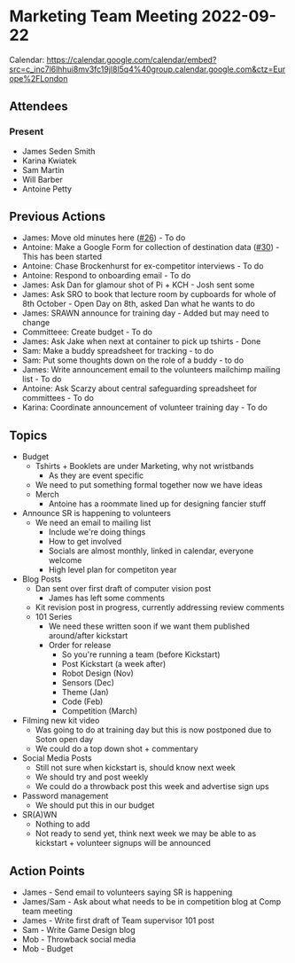 # Marketing Team Meeting 2022-09-22

Calendar: https://calendar.google.com/calendar/embed?src=c_inc7l6lhhui8mv3fc19jl8l5q4%40group.calendar.google.com&ctz=Europe%2FLondon

## Attendees

### Present

- James Seden Smith
- Karina Kwiatek
- Sam Martin
- Will Barber
- Antoine Petty

## Previous Actions

- James: Move old minutes here ([#26](https://github.com/srobo/marketing-team-minutes/issues/26)) - To do
- Antoine: Make a Google Form for collection of destination data ([#30](https://github.com/srobo/marketing-team-minutes/issues/30)) - This has been started
- Antoine: Chase Brockenhurst for ex-competitor interviews - To do
- Antoine: Respond to onboarding email - To do
- James: Ask Dan for glamour shot of Pi + KCH - Josh sent some
- James: Ask SRO to book that lecture room by cupboards for whole of 8th October - Open Day on 8th, asked Dan what he wants to do
- James: SRAWN announce for training day - Added but may need to change
- Committeee: Create budget - To do
- James: Ask Jake when next at container to pick up tshirts - Done
- Sam: Make a buddy spreadsheet for tracking - to do
- Sam: Put some thoughts down on the role of a buddy - to do
- James: Write announcement email to the volunteers mailchimp mailing list - To do
- Antoine: Ask Scarzy about central safeguarding spreadsheet for committees - To do
- Karina: Coordinate announcement of volunteer training day - To do

## Topics

- Budget
  - Tshirts + Booklets are under Marketing, why not wristbands
    - As they are event specific
  - We need to put something formal together now we have ideas
  - Merch
    - Antoine has a roommate lined up for designing fancier stuff
- Announce SR is happening to volunteers
  - We need an email to mailing list
    - Include we're doing things
    - How to get involved
    - Socials are almost monthly, linked in calendar, everyone welcome
    - High level plan for competiton year
- Blog Posts
  - Dan sent over first draft of computer vision post
    - James has left some comments
  - Kit revision post in progress, currently addressing review comments
  - 101 Series
    - We need these written soon if we want them published around/after kickstart
    - Order for release
      - So you're running a team (before Kickstart)
      - Post Kickstart (a week after)
      - Robot Design (Nov)
      - Sensors (Dec)
      - Theme (Jan)
      - Code (Feb)
      - Competition (March)
- Filming new kit video
  - Was going to do at training day but this is now postponed due to Soton open day
  - We could do a top down shot + commentary
- Social Media Posts
  - Still not sure when kickstart is, should know next week
  - We should try and post weekly
  - We could do a throwback post this week and advertise sign ups
- Password management
  - We should put this in our budget
- SR(A)WN
  - Nothing to add
  - Not ready to send yet, think next week we may be able to as kickstart + volunteer signups will be announced
## Action Points

- James - Send email to volunteers saying SR is happening
- James/Sam - Ask about what needs to be in competition blog at Comp team meeting
- James - Write first draft of Team supervisor 101 post
- Sam - Write Game Design blog
- Mob - Throwback social media
- Mob - Budget